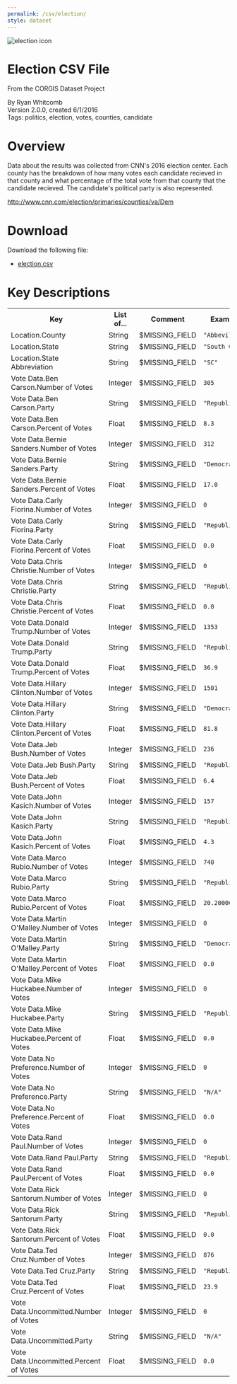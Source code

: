 ```yaml
---
permalink: /csv/election/
style: dataset
---
```


<img class="img-thumbnail float-right"
     src="/images/datasets/election-icon.png"
     alt="election icon"
     role="presentation">

# Election CSV File

<p class='lead'>From the CORGIS Dataset Project</p>

<span class='text-muted'>By Ryan Whitcomb</span><br>
<span class='text-muted'>Version 2.0.0, created 6/1/2016</span><br>
<span class='text-muted'>Tags: politics, election, votes, counties, candidate</span>

# Overview

Data about the results was collected from CNN's 2016 election center.  Each county has the breakdown of how many votes each candidate recieved in that county and what percentage of the total vote from that county that the candidate recieved.  The candidate's political party is also represented.


<http://www.cnn.com/election/primaries/counties/va/Dem>




# Download

Download the following file:

* <a href='../../datasets/csv/election/election.csv' download>election.csv <span class="fas fa-download"></span></a>

# Key Descriptions
    
<table class='table table-condensed table-striped table-bordered table-hover'>
<tr>
    <th class=''>Key</th>
    <th class=''>List of...</th>
    <th class=''>Comment</th>
    <th class=''>Example Value</th>
</tr>

<tr>
    <td>Location.County</td>
    <td>String</td> 
    <td>$MISSING_FIELD</td>
    <td><code>"Abbeville"</code></td>
</tr>

<tr>
    <td>Location.State</td>
    <td>String</td> 
    <td>$MISSING_FIELD</td>
    <td><code>"South Carolina"</code></td>
</tr>

<tr>
    <td>Location.State Abbreviation</td>
    <td>String</td> 
    <td>$MISSING_FIELD</td>
    <td><code>"SC"</code></td>
</tr>

<tr>
    <td>Vote Data.Ben Carson.Number of Votes</td>
    <td>Integer</td> 
    <td>$MISSING_FIELD</td>
    <td><code>305</code></td>
</tr>

<tr>
    <td>Vote Data.Ben Carson.Party</td>
    <td>String</td> 
    <td>$MISSING_FIELD</td>
    <td><code>"Republican"</code></td>
</tr>

<tr>
    <td>Vote Data.Ben Carson.Percent of Votes</td>
    <td>Float</td> 
    <td>$MISSING_FIELD</td>
    <td><code>8.3</code></td>
</tr>

<tr>
    <td>Vote Data.Bernie Sanders.Number of Votes</td>
    <td>Integer</td> 
    <td>$MISSING_FIELD</td>
    <td><code>312</code></td>
</tr>

<tr>
    <td>Vote Data.Bernie Sanders.Party</td>
    <td>String</td> 
    <td>$MISSING_FIELD</td>
    <td><code>"Democrat"</code></td>
</tr>

<tr>
    <td>Vote Data.Bernie Sanders.Percent of Votes</td>
    <td>Float</td> 
    <td>$MISSING_FIELD</td>
    <td><code>17.0</code></td>
</tr>

<tr>
    <td>Vote Data.Carly Fiorina.Number of Votes</td>
    <td>Integer</td> 
    <td>$MISSING_FIELD</td>
    <td><code>0</code></td>
</tr>

<tr>
    <td>Vote Data.Carly Fiorina.Party</td>
    <td>String</td> 
    <td>$MISSING_FIELD</td>
    <td><code>"Republican"</code></td>
</tr>

<tr>
    <td>Vote Data.Carly Fiorina.Percent of Votes</td>
    <td>Float</td> 
    <td>$MISSING_FIELD</td>
    <td><code>0.0</code></td>
</tr>

<tr>
    <td>Vote Data.Chris Christie.Number of Votes</td>
    <td>Integer</td> 
    <td>$MISSING_FIELD</td>
    <td><code>0</code></td>
</tr>

<tr>
    <td>Vote Data.Chris Christie.Party</td>
    <td>String</td> 
    <td>$MISSING_FIELD</td>
    <td><code>"Republican"</code></td>
</tr>

<tr>
    <td>Vote Data.Chris Christie.Percent of Votes</td>
    <td>Float</td> 
    <td>$MISSING_FIELD</td>
    <td><code>0.0</code></td>
</tr>

<tr>
    <td>Vote Data.Donald Trump.Number of Votes</td>
    <td>Integer</td> 
    <td>$MISSING_FIELD</td>
    <td><code>1353</code></td>
</tr>

<tr>
    <td>Vote Data.Donald Trump.Party</td>
    <td>String</td> 
    <td>$MISSING_FIELD</td>
    <td><code>"Republican"</code></td>
</tr>

<tr>
    <td>Vote Data.Donald Trump.Percent of Votes</td>
    <td>Float</td> 
    <td>$MISSING_FIELD</td>
    <td><code>36.9</code></td>
</tr>

<tr>
    <td>Vote Data.Hillary Clinton.Number of Votes</td>
    <td>Integer</td> 
    <td>$MISSING_FIELD</td>
    <td><code>1501</code></td>
</tr>

<tr>
    <td>Vote Data.Hillary Clinton.Party</td>
    <td>String</td> 
    <td>$MISSING_FIELD</td>
    <td><code>"Democrat"</code></td>
</tr>

<tr>
    <td>Vote Data.Hillary Clinton.Percent of Votes</td>
    <td>Float</td> 
    <td>$MISSING_FIELD</td>
    <td><code>81.8</code></td>
</tr>

<tr>
    <td>Vote Data.Jeb Bush.Number of Votes</td>
    <td>Integer</td> 
    <td>$MISSING_FIELD</td>
    <td><code>236</code></td>
</tr>

<tr>
    <td>Vote Data.Jeb Bush.Party</td>
    <td>String</td> 
    <td>$MISSING_FIELD</td>
    <td><code>"Republican"</code></td>
</tr>

<tr>
    <td>Vote Data.Jeb Bush.Percent of Votes</td>
    <td>Float</td> 
    <td>$MISSING_FIELD</td>
    <td><code>6.4</code></td>
</tr>

<tr>
    <td>Vote Data.John Kasich.Number of Votes</td>
    <td>Integer</td> 
    <td>$MISSING_FIELD</td>
    <td><code>157</code></td>
</tr>

<tr>
    <td>Vote Data.John Kasich.Party</td>
    <td>String</td> 
    <td>$MISSING_FIELD</td>
    <td><code>"Republican"</code></td>
</tr>

<tr>
    <td>Vote Data.John Kasich.Percent of Votes</td>
    <td>Float</td> 
    <td>$MISSING_FIELD</td>
    <td><code>4.3</code></td>
</tr>

<tr>
    <td>Vote Data.Marco Rubio.Number of Votes</td>
    <td>Integer</td> 
    <td>$MISSING_FIELD</td>
    <td><code>740</code></td>
</tr>

<tr>
    <td>Vote Data.Marco Rubio.Party</td>
    <td>String</td> 
    <td>$MISSING_FIELD</td>
    <td><code>"Republican"</code></td>
</tr>

<tr>
    <td>Vote Data.Marco Rubio.Percent of Votes</td>
    <td>Float</td> 
    <td>$MISSING_FIELD</td>
    <td><code>20.200000000000003</code></td>
</tr>

<tr>
    <td>Vote Data.Martin O'Malley.Number of Votes</td>
    <td>Integer</td> 
    <td>$MISSING_FIELD</td>
    <td><code>0</code></td>
</tr>

<tr>
    <td>Vote Data.Martin O'Malley.Party</td>
    <td>String</td> 
    <td>$MISSING_FIELD</td>
    <td><code>"Democrat"</code></td>
</tr>

<tr>
    <td>Vote Data.Martin O'Malley.Percent of Votes</td>
    <td>Float</td> 
    <td>$MISSING_FIELD</td>
    <td><code>0.0</code></td>
</tr>

<tr>
    <td>Vote Data.Mike Huckabee.Number of Votes</td>
    <td>Integer</td> 
    <td>$MISSING_FIELD</td>
    <td><code>0</code></td>
</tr>

<tr>
    <td>Vote Data.Mike Huckabee.Party</td>
    <td>String</td> 
    <td>$MISSING_FIELD</td>
    <td><code>"Republican"</code></td>
</tr>

<tr>
    <td>Vote Data.Mike Huckabee.Percent of Votes</td>
    <td>Float</td> 
    <td>$MISSING_FIELD</td>
    <td><code>0.0</code></td>
</tr>

<tr>
    <td>Vote Data.No Preference.Number of Votes</td>
    <td>Integer</td> 
    <td>$MISSING_FIELD</td>
    <td><code>0</code></td>
</tr>

<tr>
    <td>Vote Data.No Preference.Party</td>
    <td>String</td> 
    <td>$MISSING_FIELD</td>
    <td><code>"N/A"</code></td>
</tr>

<tr>
    <td>Vote Data.No Preference.Percent of Votes</td>
    <td>Float</td> 
    <td>$MISSING_FIELD</td>
    <td><code>0.0</code></td>
</tr>

<tr>
    <td>Vote Data.Rand Paul.Number of Votes</td>
    <td>Integer</td> 
    <td>$MISSING_FIELD</td>
    <td><code>0</code></td>
</tr>

<tr>
    <td>Vote Data.Rand Paul.Party</td>
    <td>String</td> 
    <td>$MISSING_FIELD</td>
    <td><code>"Republican"</code></td>
</tr>

<tr>
    <td>Vote Data.Rand Paul.Percent of Votes</td>
    <td>Float</td> 
    <td>$MISSING_FIELD</td>
    <td><code>0.0</code></td>
</tr>

<tr>
    <td>Vote Data.Rick Santorum.Number of Votes</td>
    <td>Integer</td> 
    <td>$MISSING_FIELD</td>
    <td><code>0</code></td>
</tr>

<tr>
    <td>Vote Data.Rick Santorum.Party</td>
    <td>String</td> 
    <td>$MISSING_FIELD</td>
    <td><code>"Republican"</code></td>
</tr>

<tr>
    <td>Vote Data.Rick Santorum.Percent of Votes</td>
    <td>Float</td> 
    <td>$MISSING_FIELD</td>
    <td><code>0.0</code></td>
</tr>

<tr>
    <td>Vote Data.Ted Cruz.Number of Votes</td>
    <td>Integer</td> 
    <td>$MISSING_FIELD</td>
    <td><code>876</code></td>
</tr>

<tr>
    <td>Vote Data.Ted Cruz.Party</td>
    <td>String</td> 
    <td>$MISSING_FIELD</td>
    <td><code>"Republican"</code></td>
</tr>

<tr>
    <td>Vote Data.Ted Cruz.Percent of Votes</td>
    <td>Float</td> 
    <td>$MISSING_FIELD</td>
    <td><code>23.9</code></td>
</tr>

<tr>
    <td>Vote Data.Uncommitted.Number of Votes</td>
    <td>Integer</td> 
    <td>$MISSING_FIELD</td>
    <td><code>0</code></td>
</tr>

<tr>
    <td>Vote Data.Uncommitted.Party</td>
    <td>String</td> 
    <td>$MISSING_FIELD</td>
    <td><code>"N/A"</code></td>
</tr>

<tr>
    <td>Vote Data.Uncommitted.Percent of Votes</td>
    <td>Float</td> 
    <td>$MISSING_FIELD</td>
    <td><code>0.0</code></td>
</tr>

</table>